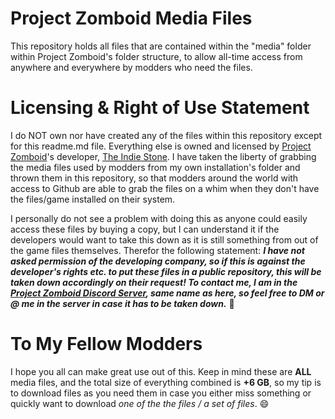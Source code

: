 # Project Zomboid Media Files
This repository holds all files that are contained within the "media" folder within Project Zomboid's folder structure, to allow all-time access from anywhere and everywhere by modders who need the files.
# Licensing & Right of Use Statement
I do NOT own nor have created any of the files within this repository except for this readme.md file. Everything else is owned and licensed by [Project Zomboid](https://projectzomboid.com/blog/)'s developer, [The Indie Stone](https://projectzomboid.com/blog/about-us/). I have taken the liberty of grabbing the media files used by modders from my own installation's folder and thrown them in this repository, so that modders around the world with access to Github are able to grab the files on a whim when they don't have the files/game installed on their system. 

I personally do not see a problem with doing this as anyone could easily access these files by buying a copy, but I can understand it if the developers would want to take this down as it is still something from out of the game files themselves. Therefor the following statement: _**I have not asked permission of the developing company, so if this is against the developer's rights etc. to put these files in a public repository, this will be taken down accordingly on their request! To contact me, I am in the [Project Zomboid Discord Server](https://discord.gg/theindiestone), same name as here, so feel free to DM or @ me in the server in case it has to be taken down.**_ 🙏
# To My Fellow Modders
I hope you all can make great use out of this. Keep in mind these are **ALL** media files, and the total size of everything combined is **+6 GB**, so my tip is to download files as you need them in case you either miss something or quickly want to download _one of the the files / a set of files_. 😄
